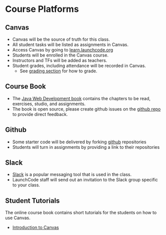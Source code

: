 # Course Platforms

## Canvas

* Canvas will be the source of truth for this class.
* All student tasks will be listed as assignments in Canvas.
* Access Canvas by going to [learn.launchcode.org](https://learn.launchcode.org)
* Students will be enrolled in the Canvas course.
* Instructors and TFs will be added as teachers.
* Student grades, including attendance will be recorded in Canvas.
  * See [grading section](https://github.com/LaunchCodeEducation/java-web-development/wiki/Grading-and-Student-Progress) for how to grade.

## Course Book

* The [Java Web Development book](https://education.launchcode.org/java-web-development/) contains the chapters to be read, exercises, studio, and assignments.
* The book is open source, please create github issues on the [github repo](https://github.com/LaunchCodeEducation/java-web-development/issues) to provide direct feedback.

## Github

* Some starter code will be delivered by forking [github](https://github.com/) repositories
* Students will turn in assignments by providing a link to their repositories
 
## Slack

* [Slack](https://slack.com) is a popular messaging tool that is used in the class.
* LaunchCode staff will send out an invitation to the Slack group specific to your class.

## Student Tutorials

The online course book contains short tutorials for the students on how to use Canvas.

* [Introduction to Canvas](https://education.launchcode.org/java-web-development/chapters/introduction/class-platforms.html)
